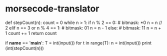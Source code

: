 # morsecode-translator
def stepCount(n):
    count = 0
    while n > 1:
        if n % 2 == 0:             # bitmask: *0
            n = n // 2
        elif n == 3 or n % 4 == 1: # bitmask: 01
            n = n - 1
        else:                      # bitmask: 11
            n = n + 1
        count += 1
    return count
    
if __name__ == '__main__':
    T = int(input())
    for t in range(T):
        n = int(input())
        print (int(stepCount(n)))
